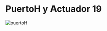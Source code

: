# PuertoH y Actuador 19

![puertoH](https://user-images.githubusercontent.com/105904645/224463931-a4034d57-2bd7-4106-bdcd-c62aac42767a.jpg)
